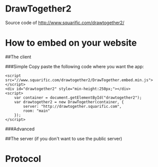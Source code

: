 DrawTogether2
=============

Source code of http://www.squarific.com/drawtogether2/

How to embed on your website
============================

##The client

###Simple
Copy paste the following code where you want the app:

    <script src="//www.squarific.com/drawtogether2/DrawTogether.embed.min.js"></script>
    <div id="drawtogether2" style="min-height:250px;"></div>
    <script>
    	var container = document.getElementById("drawtogether2");
        var drawtogether2 = new DrawTogether(container, {
        	server: "http://drawtogether.squarific.com",
        	room: "main"
        });
    </script>

###Advanced

##The server (if you don't want to use the public server)

Protocol
========

